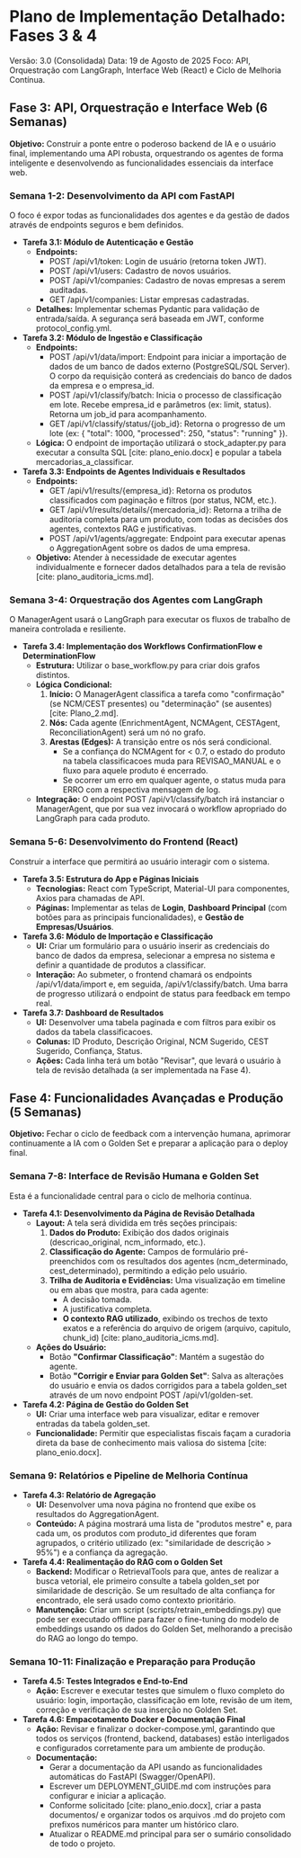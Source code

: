 # **Plano de Implementação Detalhado: Fases 3 & 4**

Versão: 3.0 (Consolidada)
Data: 19 de Agosto de 2025
Foco: API, Orquestração com LangGraph, Interface Web (React) e Ciclo de Melhoria Contínua.

## **Fase 3: API, Orquestração e Interface Web (6 Semanas)**

**Objetivo:** Construir a ponte entre o poderoso backend de IA e o usuário final, implementando uma API robusta, orquestrando os agentes de forma inteligente e desenvolvendo as funcionalidades essenciais da interface web.

### **Semana 1-2: Desenvolvimento da API com FastAPI**

O foco é expor todas as funcionalidades dos agentes e da gestão de dados através de endpoints seguros e bem definidos.

* **Tarefa 3.1: Módulo de Autenticação e Gestão**
  * **Endpoints:**
    * POST /api/v1/token: Login de usuário (retorna token JWT).
    * POST /api/v1/users: Cadastro de novos usuários.
    * POST /api/v1/companies: Cadastro de novas empresas a serem auditadas.
    * GET /api/v1/companies: Listar empresas cadastradas.
  * **Detalhes:** Implementar schemas Pydantic para validação de entrada/saída. A segurança será baseada em JWT, conforme protocol\_config.yml.
* **Tarefa 3.2: Módulo de Ingestão e Classificação**
  * **Endpoints:**
    * POST /api/v1/data/import: Endpoint para iniciar a importação de dados de um banco de dados externo (PostgreSQL/SQL Server). O corpo da requisição conterá as credenciais do banco de dados da empresa e o empresa\_id.
    * POST /api/v1/classify/batch: Inicia o processo de classificação em lote. Recebe empresa\_id e parâmetros (ex: limit, status). Retorna um job\_id para acompanhamento.
    * GET /api/v1/classify/status/{job\_id}: Retorna o progresso de um lote (ex: { "total": 1000, "processed": 250, "status": "running" }).
  * **Lógica:** O endpoint de importação utilizará o stock\_adapter.py para executar a consulta SQL \[cite: plano\_enio.docx\] e popular a tabela mercadorias\_a\_classificar.
* **Tarefa 3.3: Endpoints de Agentes Individuais e Resultados**
  * **Endpoints:**
    * GET /api/v1/results/{empresa\_id}: Retorna os produtos classificados com paginação e filtros (por status, NCM, etc.).
    * GET /api/v1/results/details/{mercadoria\_id}: Retorna a trilha de auditoria completa para um produto, com todas as decisões dos agentes, contextos RAG e justificativas.
    * POST /api/v1/agents/aggregate: Endpoint para executar apenas o AggregationAgent sobre os dados de uma empresa.
  * **Objetivo:** Atender à necessidade de executar agentes individualmente e fornecer dados detalhados para a tela de revisão \[cite: plano\_auditoria\_icms.md\].

### **Semana 3-4: Orquestração dos Agentes com LangGraph**

O ManagerAgent usará o LangGraph para executar os fluxos de trabalho de maneira controlada e resiliente.

* **Tarefa 3.4: Implementação dos Workflows ConfirmationFlow e DeterminationFlow**
  * **Estrutura:** Utilizar o base\_workflow.py para criar dois grafos distintos.
  * **Lógica Condicional:**
    1. **Início:** O ManagerAgent classifica a tarefa como "confirmação" (se NCM/CEST presentes) ou "determinação" (se ausentes) \[cite: Plano\_2.md\].
    2. **Nós:** Cada agente (EnrichmentAgent, NCMAgent, CESTAgent, ReconciliationAgent) será um nó no grafo.
    3. **Arestas (Edges):** A transição entre os nós será condicional.
       * Se a confiança do NCMAgent for \< 0.7, o estado do produto na tabela classificacoes muda para REVISAO\_MANUAL e o fluxo para aquele produto é encerrado.
       * Se ocorrer um erro em qualquer agente, o status muda para ERRO com a respectiva mensagem de log.
  * **Integração:** O endpoint POST /api/v1/classify/batch irá instanciar o ManagerAgent, que por sua vez invocará o workflow apropriado do LangGraph para cada produto.

### **Semana 5-6: Desenvolvimento do Frontend (React)**

Construir a interface que permitirá ao usuário interagir com o sistema.

* **Tarefa 3.5: Estrutura do App e Páginas Iniciais**
  * **Tecnologias:** React com TypeScript, Material-UI para componentes, Axios para chamadas de API.
  * **Páginas:** Implementar as telas de **Login**, **Dashboard Principal** (com botões para as principais funcionalidades), e **Gestão de Empresas/Usuários**.
* **Tarefa 3.6: Módulo de Importação e Classificação**
  * **UI:** Criar um formulário para o usuário inserir as credenciais do banco de dados da empresa, selecionar a empresa no sistema e definir a quantidade de produtos a classificar.
  * **Interação:** Ao submeter, o frontend chamará os endpoints /api/v1/data/import e, em seguida, /api/v1/classify/batch. Uma barra de progresso utilizará o endpoint de status para feedback em tempo real.
* **Tarefa 3.7: Dashboard de Resultados**
  * **UI:** Desenvolver uma tabela paginada e com filtros para exibir os dados da tabela classificacoes.
  * **Colunas:** ID Produto, Descrição Original, NCM Sugerido, CEST Sugerido, Confiança, Status.
  * **Ações:** Cada linha terá um botão "Revisar", que levará o usuário à tela de revisão detalhada (a ser implementada na Fase 4).

## **Fase 4: Funcionalidades Avançadas e Produção (5 Semanas)**

**Objetivo:** Fechar o ciclo de feedback com a intervenção humana, aprimorar continuamente a IA com o Golden Set e preparar a aplicação para o deploy final.

### **Semana 7-8: Interface de Revisão Humana e Golden Set**

Esta é a funcionalidade central para o ciclo de melhoria contínua.

* **Tarefa 4.1: Desenvolvimento da Página de Revisão Detalhada**
  * **Layout:** A tela será dividida em três seções principais:
    1. **Dados do Produto:** Exibição dos dados originais (descricao\_original, ncm\_informado, etc.).
    2. **Classificação do Agente:** Campos de formulário pré-preenchidos com os resultados dos agentes (ncm\_determinado, cest\_determinado), permitindo a edição pelo usuário.
    3. **Trilha de Auditoria e Evidências:** Uma visualização em timeline ou em abas que mostra, para cada agente:
       * A decisão tomada.
       * A justificativa completa.
       * **O contexto RAG utilizado**, exibindo os trechos de texto exatos e a referência do arquivo de origem (arquivo, capitulo, chunk\_id) \[cite: plano\_auditoria\_icms.md\].
  * **Ações do Usuário:**
    * Botão **"Confirmar Classificação"**: Mantém a sugestão do agente.
    * Botão **"Corrigir e Enviar para Golden Set"**: Salva as alterações do usuário e envia os dados corrigidos para a tabela golden\_set através de um novo endpoint POST /api/v1/golden-set.
* **Tarefa 4.2: Página de Gestão do Golden Set**
  * **UI:** Criar uma interface web para visualizar, editar e remover entradas da tabela golden\_set.
  * **Funcionalidade:** Permitir que especialistas fiscais façam a curadoria direta da base de conhecimento mais valiosa do sistema \[cite: plano\_enio.docx\].

### **Semana 9: Relatórios e Pipeline de Melhoria Contínua**

* **Tarefa 4.3: Relatório de Agregação**
  * **UI:** Desenvolver uma nova página no frontend que exibe os resultados do AggregationAgent.
  * **Conteúdo:** A página mostrará uma lista de "produtos mestre" e, para cada um, os produtos com produto\_id diferentes que foram agrupados, o critério utilizado (ex: "similaridade de descrição \> 95%") e a confiança da agregação.
* **Tarefa 4.4: Realimentação do RAG com o Golden Set**
  * **Backend:** Modificar o RetrievalTools para que, antes de realizar a busca vetorial, ele primeiro consulte a tabela golden\_set por similaridade de descrição. Se um resultado de alta confiança for encontrado, ele será usado como contexto prioritário.
  * **Manutenção:** Criar um script (scripts/retrain\_embeddings.py) que pode ser executado offline para fazer o fine-tuning do modelo de embeddings usando os dados do Golden Set, melhorando a precisão do RAG ao longo do tempo.

### **Semana 10-11: Finalização e Preparação para Produção**

* **Tarefa 4.5: Testes Integrados e End-to-End**
  * **Ação:** Escrever e executar testes que simulem o fluxo completo do usuário: login, importação, classificação em lote, revisão de um item, correção e verificação de sua inserção no Golden Set.
* **Tarefa 4.6: Empacotamento Docker e Documentação Final**
  * **Ação:** Revisar e finalizar o docker-compose.yml, garantindo que todos os serviços (frontend, backend, databases) estão interligados e configurados corretamente para um ambiente de produção.
  * **Documentação:**
    * Gerar a documentação da API usando as funcionalidades automáticas do FastAPI (Swagger/OpenAPI).
    * Escrever um DEPLOYMENT\_GUIDE.md com instruções para configurar e iniciar a aplicação.
    * Conforme solicitado \[cite: plano\_enio.docx\], criar a pasta documentos/ e organizar todos os arquivos .md do projeto com prefixos numéricos para manter um histórico claro.
    * Atualizar o README.md principal para ser o sumário consolidado de todo o projeto.
